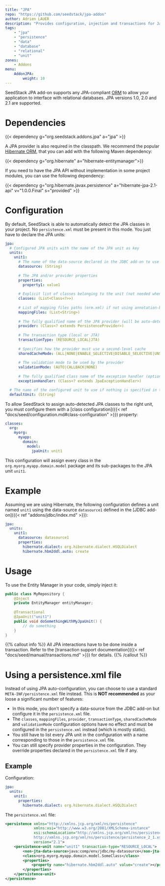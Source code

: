 ```yaml
---
title: "JPA"
repo: "https://github.com/seedstack/jpa-addon"
author: Adrien LAUER
description: "Provides configuration, injection and transactions for Java Persistence API 1.0, 2.0 and 2.1."
tags:
    - "jpa"
    - "persistence"
    - "data"
    - "database"
    - "relational"
    - "unit"
zones:
    - Addons
menu:
    AddonJPA:
        weight: 10
---
```


SeedStack JPA add-on supports any JPA-compliant [ORM](https://en.wikipedia.org/wiki/Object-relational_mapping) to allow 
your application to interface with relational databases. JPA versions 1.0, 2.0 and 2.1 are supported.

# Dependencies

{{< dependency g="org.seedstack.addons.jpa" a="jpa" >}}

A JPA provider is also required in the classpath. We recommend the popular [Hibernate ORM](http://hibernate.org/orm/), that
you can add with the following Maven dependency:

{{< dependency g="org.hibernate" a="hibernate-entitymanager">}}

If you need to have the JPA API without implementation in some project modules, you can use the following dependency:
 
{{< dependency g="org.hibernate.javax.persistence" a="hibernate-jpa-2.1-api" v="1.0.0.Final" s="provided" >}}
 
# Configuration

By default, SeedStack is able to automatically detect the JPA classes in your project. No `persistence.xml` must be present
in this mode. You just have to declare the JPA units:

```yaml
jpa:
  # Configured JPA units with the name of the JPA unit as key
  units: 
    unit1:
      # The name of the data-source declared in the JDBC add-on to use
      datasource: (String)
      
      # The JPA and/or provider properties
      properties:
        property1: value1
      
      # Explicit list of classes belonging to the unit (not needed when using auto-detection)
      classes: (List<Class<?>>)
      
      # List of mapping files paths (orm.xml) if not using annotation-based mapping 
      mappingFiles: (List<String>)
      
      # The fully qualified name of the JPA provider (will be auto-detected if not specified)
      provider: (Class<? extends PersistenceProvider>)
      
      # The transaction type (local or JTA)
      transactionType: (RESOURCE_LOCAL|JTA)
      
      # Specifies how the provider must use a second-level cache
      sharedCacheMode: (ALL|NONE|ENABLE_SELECTIVE|DISABLE_SELECTIVE|UNSPECIFIED)
      
      # The validation mode to be used by the provider
      validationMode: (AUTO|CALLBACK|NONE)
      
      # The fully qualified class name of the exception handler (optional)
      exceptionHandler: (Class<? extends JpaExceptionHandler>)

  # The name of the configured unit to use if nothing is specified in the '@JpaUnit' annotation    
  defaultUnit: (String)
```

To allow SeedStack to assign auto-detected JPA classes to the right unit, you must configure them with a [class configuration]({{< ref "docs/seed/configuration.md#class-configuration" >}}) 
property:

```yaml
classes:
  org:
    myorg:
      myapp:
        domain:
          model:
            jpaUnit: unit1
```

This configuration will assign every class in the `org.myorg.myapp.domain.model` package and its sub-packages to the 
JPA unit `unit1`.

# Example

Assuming we are using Hibernate, the following configuration defines a unit named `unit1` using the data-source 
`datasource1` defined in the [JDBC add-on]({{< ref "addons/jdbc/index.md" >}}):

```yaml
jpa:
  units:
    unit1:
      datasource: datasource1
      properties:
        hibernate.dialect: org.hibernate.dialect.HSQLDialect
        hibernate.hbm2ddl.auto: create
```

# Usage

To use the Entity Manager in your code, simply inject it:

```java
public class MyRepository {
    @Inject
    private EntityManager entityManager;
    
    @Transactional
    @JpaUnit("unit1")
    public void doSomethingWithMyJpaUnit() {
        // do something
    }
}
```

{{% callout info %}}
All JPA interactions have to be done inside a transaction. Refer to the [transaction support documentation]({{< ref "docs/seed/manual/transactions.md" >}}) for details. 
{{% /callout %}}

# Using a persistence.xml file

Instead of using JPA auto-configuration, you can choose to use a standard `META-INF/persistence.xml` file instead.
This is **NOT recommended** as your loose a significant number of features: 
 
* In this mode, you don't specify a data-source from the JDBC add-on but configure it in the `persistence.xml` file. 
* The `classes`, `mappingFiles`, `provider`, `transactionType`, `sharedCacheMode` and `validationMode` configuration options
have no effect and must be configured in the `persistence.xml` instead (which is mostly static).
* You still have to list every JPA unit in the configuration with a name corresponding to those in the `persistence.xml` file.
* You can still specify provider properties in the configuration. They override properties declared in the `persistence.xml`
file if any.

## Example

Configuration:

```yaml
jpa:
  units:
    unit1:
      properties:
        hibernate.dialect: org.hibernate.dialect.HSQLDialect
```

The `persistence.xml` file:

```xml
<persistence xmlns="http://xmlns.jcp.org/xml/ns/persistence"
             xmlns:xsi="http://www.w3.org/2001/XMLSchema-instance"
             xsi:schemaLocation="http://xmlns.jcp.org/xml/ns/persistence
             http://xmlns.jcp.org/xml/ns/persistence/persistence_2_1.xsd"
             version="2.1">
    <persistence-unit name="unit1" transaction-type="RESOURCE_LOCAL">
        <non-jta-data-source>java:comp/env/jdbc/my-datasource</non-jta-data-source>
        <class>org.myorg.myapp.domain.model.SomeClass</class>
        <properties>
            <property name="hibernate.hbm2ddl.auto" value="create"></property>
        </properties>
    </persistence-unit>
</persistence>
```